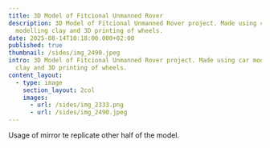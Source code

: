 ```yaml
---
title: 3D Model of Fitcional Unmanned Rover
description: 3D Model of Fitcional Unmanned Rover project. Made using car
  modelling clay and 3D printing of wheels.
date: 2025-08-14T10:18:00.000+02:00
published: true
thumbnail: /sides/img_2490.jpeg
intro: 3D Model of Fitcional Unmanned Rover project. Made using car modelling
  clay and 3D printing of wheels.
content_layout:
  - type: image
    section_layout: 2col
    images:
      - url: /sides/img_2333.png
      - url: /sides/img_2490.jpeg
---
```

Usage of mirror te replicate other half of the model.
